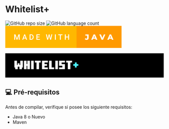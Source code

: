 # Whitelist+

![GitHub repo size](https://img.shields.io/github/repo-size/iuricode/README-template?style=for-the-badge)
![GitHub language count](https://img.shields.io/github/languages/count/iuricode/README-template?style=for-the-badge)
<img src="made-with-java.svg"/>

<img src="large-logo.png" alt="exemplo logo">

## 💻 Pré-requisitos

Antes de compilar, verifique si posee los siguiente requisitos:

 * Java 8 o Nuevo
 * Maven
